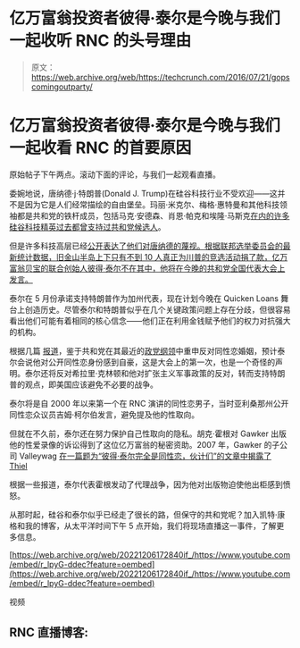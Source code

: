 # 亿万富翁投资者彼得·泰尔是今晚与我们一起收听 RNC 的头号理由 

> 原文：<https://web.archive.org/web/https://techcrunch.com/2016/07/21/gopscomingoutparty/>

# 亿万富翁投资者彼得·泰尔是今晚与我们一起收看 RNC 的首要原因

原始帖子下午两点。滚动下面的评论，与我们一起观看直播。

委婉地说，唐纳德·j·特朗普(Donald J. Trump)在硅谷科技行业不受欢迎——这并不是因为它是人们经常描绘的自由堡垒。玛丽·米克尔、梅格·惠特曼和其他科技领袖都是共和党的铁杆成员，包括马克·安德森、肖恩·帕克和埃隆·马斯克[在内的许多硅谷科技精英过去都曾支持过共和党候选人](https://web.archive.org/web/20221206172840/https://beta.techcrunch.com/2016/06/07/silicon-valley-shows-its-primary-colors/)。

但是许多科技高层已经[公开表达了他们对唐纳德的蔑视。根据联邦选举委员会的最新统计数据，旧金山半岛上下只有不到 10 人真正为川普的竞选活动捐了款，亿万富翁贝宝的联合创始人彼得·泰尔不在其中，他将在今晚的共和党全国代表大会上发言。](https://web.archive.org/web/20221206172840/https://twitter.com/pmarca/status/629838480722391040)

泰尔在 5 月份承诺支持特朗普作为加州代表，现在计划今晚在 Quicken Loans 舞台上创造历史。尽管泰尔和特朗普似乎在几个关键政策问题上存在分歧，但很容易看出他们可能有着相同的核心信念——他们正在利用金钱赋予他们的权力对抗强大的机构。

根据几篇 [报道](https://web.archive.org/web/20221206172840/https://www.washingtonpost.com/news/post-politics/wp/2016/07/20/peter-thiel-plans-to-make-history-as-first-gop-convention-speaker-to-announce-that-he-is-proud-to-be-gay/)，鉴于共和党在其最近的[政党纲领](https://web.archive.org/web/20221206172840/https://www.gop.com/platform/renewing-american-values/)中重申反对同性恋婚姻，预计泰尔会说他对公开同性恋身份感到自豪，这是大会上的第一次，也是一个奇怪的声明。泰尔还将反对希拉里·克林顿和他对扩张主义军事政策的反对，转而支持特朗普的观点，即美国应该避免不必要的战争。

泰尔将是自 2000 年以来第一个在 RNC 演讲的同性恋男子，当时亚利桑那州公开同性恋众议员吉姆·柯尔伯发言，避免提及他的性取向。

但就在不久前，泰尔还在努力保护自己性取向的隐私。胡克·霍根对 Gawker 出版他的性爱录像的诉讼得到了这位亿万富翁的秘密资助。2007 年，Gawker 的子公司 Valleywag [在一篇题为“彼得·泰尔完全是同性恋，伙计们”的文章中揭露了 Thiel](https://web.archive.org/web/20221206172840/http://gawker.com/335894/peter-thiel-is-totally-gay-people?TB_iframe=true&width=921.6&height=921.6)

根据一些报道，泰尔代表霍根发动了代理战争，因为他对出版物迫使他出柜感到愤怒。

从那时起，硅谷和泰尔似乎已经走了很长的路，但保守的共和党呢？加入凯特·康格和我的博客，从太平洋时间下午 5 点开始，我们将现场直播这一事件，了解更多信息。

[https://web.archive.org/web/20221206172840if_/https://www.youtube.com/embed/r_lpyG-ddec?feature=oembed](https://web.archive.org/web/20221206172840if_/https://www.youtube.com/embed/r_lpyG-ddec?feature=oembed)

视频

## RNC 直播博客: